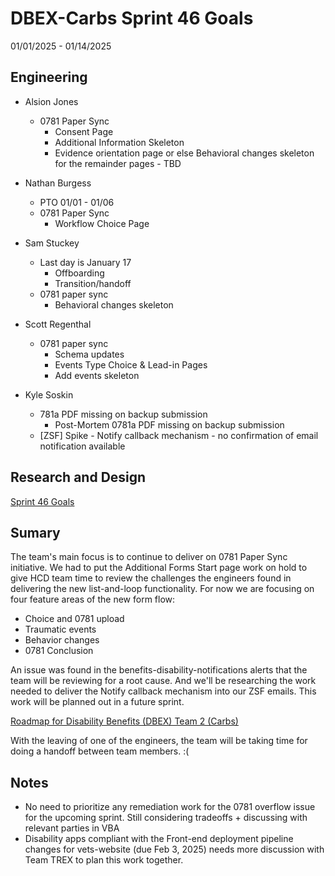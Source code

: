 # DBEX-Carbs Sprint 46 Goals	
01/01/2025 - 01/14/2025

## Engineering
  - Alsion Jones
    - 0781 Paper Sync
      - Consent Page
      - Additional Information Skeleton
      - Evidence orientation page or else Behavioral changes skeleton for the remainder pages - TBD
  
  - Nathan Burgess 
    - PTO 01/01 - 01/06
    - 0781 Paper Sync
      - Workflow Choice Page 
  
  - Sam Stuckey
    - Last day is January 17
      - Offboarding
      - Transition/handoff
    - 0781 paper sync
      - Behavioral changes skeleton
         
 - Scott Regenthal
    - 0781 paper sync
      -  Schema updates 
      -  Events Type Choice & Lead-in Pages
      -  Add events skeleton

- Kyle Soskin
    - 781a PDF missing on backup submission 
      - Post-Mortem 0781a PDF missing on backup submission
    - [ZSF] Spike - Notify callback mechanism - no confirmation of email notification available
  

## Research and Design
[Sprint 46 Goals](https://dsva.slack.com/docs/T03FECE8V/F07N6EH4EUE?focus_section_id=temp:C:GJL2b42e00b71334bb7b32b8e468)

## Sumary
The team's main focus is to continue to deliver on 0781 Paper Sync initiative. We had to put the Additional Forms Start page work on hold to give HCD team time to review the challenges the engineers found in delivering the new list-and-loop functionality. For now we are focusing on four feature areas of the new form flow: 
  
  - Choice and 0781 upload
  - Traumatic events
  - Behavior changes
  - 0781 Conclusion

An issue was found in the benefits-disability-notifications alerts that the team will be reviewing for a root cause. And we'll be researching the work needed to deliver the Notify callback mechanism into our ZSF emails. This work will be planned out in a future sprint. 

[Roadmap for Disability Benefits (DBEX) Team 2 (Carbs)](https://app.mural.co/t/departmentofveteransaffairs9999/m/departmentofveteransaffairs9999/1717458460532/5a74ece0ca694a9e6c85b3a1130a8c7b8dabf123?wid=0-1728398176278)

With the leaving of one of the engineers, the team will be taking time for doing a handoff between team members. :( 

## Notes
- No need to prioritize any remediation work for the 0781 overflow issue for the upcoming sprint. Still considering tradeoffs + discussing with relevant parties in VBA
- Disability apps compliant with the Front-end deployment pipeline changes for vets-website (due Feb 3, 2025) needs more discussion with Team TREX to plan this work together.
